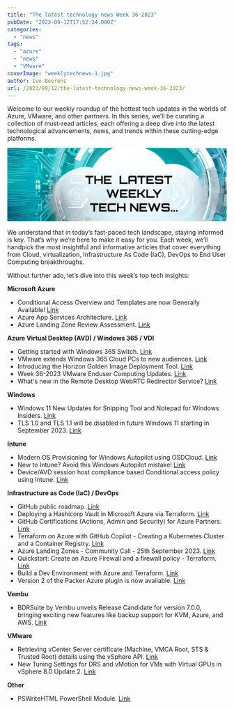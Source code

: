 ```yaml
---
title: "The latest technology news Week 36-2023"
pubDate: "2023-09-12T17:52:34.000Z"
categories: 
  - "news"
tags: 
  - "azure"
  - "news"
  - "VMware"
coverImage: "weeklytechnews-1.jpg"
author: Ivo Beerens
url: /2023/09/12/the-latest-technology-news-week-36-2023/
---
```


Welcome to our weekly roundup of the hottest tech updates in the worlds of Azure, VMware, and other partners. In this series, we’ll be curating a collection of must-read articles, each offering a deep dive into the latest technological advancements, news, and trends within these cutting-edge platforms.

![newsletter](images/weeklytechnews-1.jpg)

We understand that in today’s fast-paced tech landscape, staying informed is key. That’s why we’re here to make it easy for you. Each week, we’ll handpick the most insightful and informative articles that cover everything from Cloud, virtualization, Infrastructure As Code (IaC), DevOps to End User Computing breakthroughs.

Without further ado, let’s dive into this week’s top tech insights:

**Microsoft Azure**

- Conditional Access Overview and Templates are now Generally Available! [Link](https://techcommunity.microsoft.com/t5/microsoft-entra-azure-ad-blog/conditional-access-overview-and-templates-are-now-generally/ba-p/3888722)
- Azure App Services Architecture. [Link](https://www.nathannellans.com/post/azure-app-services-architecture)
- Azure Landing Zone Review Assessment. [Link](https://www.thomasmaurer.ch/2023/09/azure-landing-zone-review-assessment/)

**Azure Virtual Desktop (AVD) / Windows 365 / VDI**

- Getting started with Windows 365 Switch. [Link](https://www.petervanderwoude.nl/post/getting-started-with-windows-365-switch/)
- VMware extends Windows 365 Cloud PCs to new audiences. [Link](https://techcommunity.microsoft.com/t5/windows-it-pro-blog/VMware-extends-windows-365-cloud-pcs-to-new-audiences/ba-p/3904819)
- Introducing the Horizon Golden Image Deployment Tool. [Link](https://www.retouw.nl/hgidtool)
- Week 36-2023 VMware Enduser Computing Updates. [Link](https://juliuslienemann.wordpress.com/2023/09/08/week-36-2023-VMware-enduser-computing-updates/)
- What's new in the Remote Desktop WebRTC Redirector Service? [Link](https://learn.microsoft.com/en-us/azure/virtual-desktop/whats-new-webrtc)

**Windows**

- Windows 11 New Updates for Snipping Tool and Notepad for Windows Insiders. [Link](https://blogs.windows.com/windows-insider/2023/08/31/new-updates-for-snipping-tool-and-notepad-for-windows-insiders/)
- TLS 1.0 and TLS 1.1 will be disabled in future Windows 11 starting in September 2023. [Link](https://www.elevenforum.com/t/tls-1-0-and-tls-1-1-will-be-disabled-in-future-windows-11-starting-in-september-2023.16827/)

**Intune**

- Modern OS Provisioning for Windows Autopilot using OSDCloud. [Link](https://mikemdm.de/2023/09/10/modern-os-provisioning-for-windows-autopilot-using-osdcloud/)
- New to Intune? Avoid this Windows Autopilot mistake! [Link](https://youtu.be/LQIm7B61a4U?si=0ExnEv7L-lNMBJOw)
- Device/AVD session host compliance based Conditional access policy using Intune. [Link](https://www.youtube.com/watch?v=IMPP5OW3hFM)

**Infrastructure as Code (IaC) / DevOps**

- GitHub public roadmap. [Link](https://github.com/orgs/github/projects/4247/views/3)
- Deploying a Hashicorp Vault in Microsoft Azure via Terraform. [Link](https://www.logitblog.com/deploying-a-hashicorp-vault-in-microsoft-azure-via-terraform/)
- GitHub Certifications (Actions, Admin and Security) for Azure Partners. [Link](https://build5nines.com/github-certifications-actions-admin-and-security-for-azure-partners/)
- Terraform on Azure with GitHub Copilot - Creating a Kubernetes Cluster and a Container Registry. [Link](https://www.patrickkoch.dev/posts/post_31/)
- Azure Landing Zones - Community Call - 25th September 2023. [Link](https://github.com/Azure/Enterprise-Scale/issues/1287)
- Quickstart: Create an Azure Firewall and a firewall policy - Terraform. [Link](https://learn.microsoft.com/en-us/azure/firewall-manager/quick-firewall-policy-terraform?WT.mc_id=linkedin&sharingId=8152827275C43243)
- Build a Dev Environment with Azure and Terraform. [Link](https://youtu.be/FiS0s5z7eYk?si=Fk0um4Yy9t19wtPx)
- Version 2 of the Packer Azure plugin is now available. [Link](https://www.hashicorp.com/blog/version-2-packer-azure-plugin-now-available)

**Vembu**

- BDRSuite by Vembu unveils Release Candidate for version 7.0.0, bringing exciting new features like backup support for KVM, Azure, and AWS. [Link](https://www.bdrsuite.com/bdrsuite-v7-0-0-release-candidate/)

**VMware**

- Retrieving vCenter Server certificate (Machine, VMCA Root, STS & Trusted Root) details using the vSphere API. [Link](https://williamlam.com/2023/09/retrieving-vcenter-server-certificate-machine-vmca-root-sts-trusted-root-details-using-the-vSphere-api.html)
- New Tuning Settings for DRS and vMotion for VMs with Virtual GPUs in vSphere 8.0 Update 2. [Link](https://core.VMware.com/blog/new-tuning-settings-drs-and-vmotion-vms-virtual-gpus-vSphere-80-update-2)

**Other**

- PSWriteHTML PowerShell Module. [Link](https://evotec.xyz/unlocking-seamless-html-report-creation-harness-the-power-of-markdown-with-pswritehtml-PowerShell-module/)